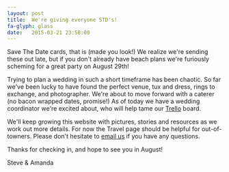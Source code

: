 ```yaml
---
layout: post
title:  We're giving everyone STD's!
fa-glyph: glass
date:   2015-03-21 23:58:00
---
```


Save The Date cards, that is (made you look!) We realize we're sending these out late, but if you don't already have beach plans we're furiously scheming for a great party on August 29th!

Trying to plan a wedding in such a short timeframe has been chaotic.
So far we've been lucky to have found the perfect venue, tux and dress, rings to exchange, and photographer. We're about to move forward with a caterer (no bacon wrapped dates, promise!) As of today we have a wedding coordinator we're excited about, who will help tame our
<a target="_blank" href="http://blog.trello.com/say-yes-to-less-stress-using-trello-to-plan-a-wedding/">Trello</a> board.

We'll keep growing this website with pictures, stories and resources as we work out more details. For now the Travel page should be helpful for out-of-towners. Please don't hesitate to [email us](mailto:us@steveamandagetmarried.info) if you have any questions.

Thanks for checking in, and hope to see you in August!

<p class="cursive"> Steve &amp; Amanda </p>
